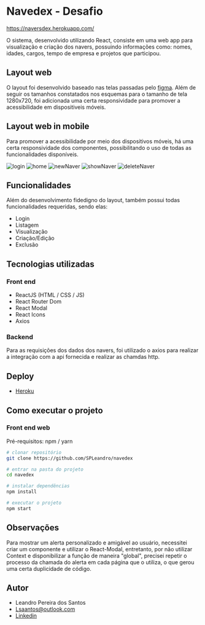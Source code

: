# Navedex - Desafio

https://naversdex.herokuapp.com/

O sistema, desenvolvido utilizando React, consiste em uma web app para visualização e criação dos navers, possuindo informações como: nomes, idades, cargos, tempo de empresa e projetos que participou.

## Layout web
O layout foi desenvolvido baseado nas telas passadas pelo [figma](https://www.figma.com/file/II8UDFm2uJFZaD0FOPcinP/Teste-Fornt-End). Além de seguir os tamanhos constatados nos esquemas para o tamanho de tela 1280x720, foi adicionada uma certa responsividade para promover a acessibilidade em dispositiveis móveis.

## Layout web in mobile

Para promover a acessibilidade por meio dos dispositivos móveis, há uma certa responsividade dos componentes, possibilitando o uso de todas as funcionalidades disponíveis.

![login](https://i.ibb.co/0qFC09Z/login.png)
![home](https://i.ibb.co/1X07Zbd/home.png)
![newNaver](https://i.ibb.co/P1YXx2P/newNaver.png)
![showNaver](https://i.ibb.co/jMQ32K2/detail.png)
![deleteNaver](https://i.ibb.co/zJLx0w9/delete.png)

## Funcionalidades

Além do desenvolvimento fidedigno do layout, também possui todas funcionalidades requeridas, sendo elas:
- Login
- Listagem
- Visualização 
- Criação/Edição
- Exclusão

## Tecnologias utilizadas
### Front end
- ReactJS (HTML / CSS / JS)
- React Router Dom
- React Modal
- React Icons
- Axios

### Backend
Para as requisições dos dados dos navers, foi utilizado o axios para realizar a integração com a api fornecida e realizar as chamdas http. 

## Deploy
- [Heroku](https://naversdex.herokuapp.com/)

## Como executar o projeto


### Front end web
Pré-requisitos: npm / yarn

```bash
# clonar repositório
git clone https://github.com/SPLeandro/navedex

# entrar na pasta do projeto
cd navedex

# instalar dependências
npm install

# executar o projeto
npm start
```

## Observações
Para mostrar um alerta personalizado e amigável ao usuário, necessitei criar um componente e utilizar o React-Modal, entretanto, por não utilizar Context e disponibilizar a função de maneira "global", precisei repetir o processo da chamada do alerta em cada página que o utiliza, o que gerou uma certa duplicidade de código.


## Autor

- Leandro Pereira dos Santos
- Lsaantos@outlook.com
- [Linkedin](www.linkedin.com/in/psleandro)

